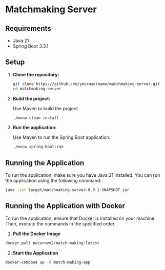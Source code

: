 # Matchmaking Server


## Requirements

- Java 21
- Spring Boot 3.3.1

## Setup

1. **Clone the repository:**

    ```sh
    git clone https://github.com/yourusername/matchmaking-server.git
    cd matchmaking-server
    ```

2. **Build the project:**

    Use Maven to build the project.

    ```sh
    ./mvnw clean install
    ```

3. **Run the application:**

    Use Maven to run the Spring Boot application.

    ```sh
    ./mvnw spring-boot:run
    ```

## Running the Application

To run the application, make sure you have Java 21 installed. You can run the application using the following command:

```sh
java -jar target/matchmaking-server-0.0.1-SNAPSHOT.jar
```

## Running the Application with Docker

To run the application, ensure that Docker is installed on your machine. 
Then, execute the commands in the specified order.


1. **Pull the Docker Image**

```sh
docker pull nazarovv2/match-making:latest
```

2. **Start the Application**

```sh
docker-compose up -d match-making-app
```
